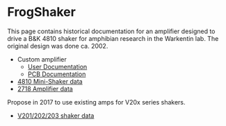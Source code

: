 # FrogShaker
This page contains historical documentation for an amplifier designed
to drive a B&K 4810 shaker for amphibian research in the Warkentin lab.
The original design was done ca. 2002.

 * Custom amplifier
   * [User Documentation](http://ohm.bu.edu/~hazen/frog_shaker/Frog_Shaker.pdf)
   * [PCB Documentation](http://ohm.bu.edu/~hazen/frog_shaker/pcb_doco.pdf)
 * [4810 Mini-Shaker data](http://ohm.bu.edu/~hazen/frog_shaker/shaker4810.pdf)
 * [2718 Amplifier data](http://ohm.bu.edu/~hazen/frog_shaker/amp2718.pdf)

Propose in 2017 to use existing amps for V20x series shakers.

 * [V201/202/203 shaker data](http://ohm.bu.edu/~hazen/frog_shaker/LDS%20V101%20102%20201%20and%20203%20Shakers.pdf)
